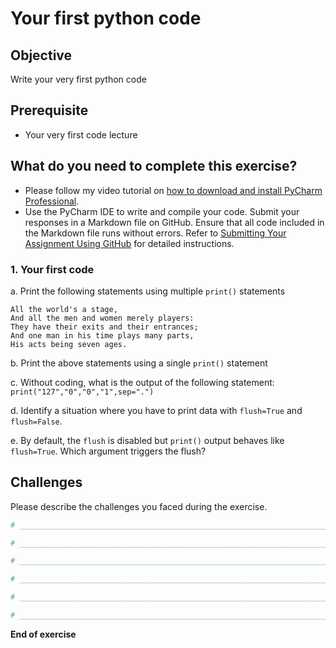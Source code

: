 # Your first python code

## Objective
Write your very first python code

## Prerequisite

- Your very first code lecture

## What do you need to complete this exercise?

- Please follow my video tutorial on [how to download and install PyCharm Professional](https://youtu.be/nFN0JW43GKY).
- Use the PyCharm IDE to write and compile your code. Submit your responses in a Markdown file on GitHub. Ensure that all code included in the Markdown file runs without errors. Refer to [Submitting Your Assignment Using GitHub](https://sdccd-edu.zoom.us/rec/share/F4rK6ZABMXlRn4aGlZ9P005e-iRKwq8rr9KuawDoJ77TdkybKU2tpf4l4QSe113g.ut4jpVaqaPY0oI7b?startTime=1725121532000) for detailed instructions.

### 1. Your first code

a. Print the following statements using multiple ```print()``` statements 
```
All the world's a stage, 
And all the men and women merely players: 
They have their exits and their entrances; 
And one man in his time plays many parts,
His acts being seven ages.
```

b. Print the above statements using a single ```print()``` statement

c. Without coding, what is the output of the following statement:
```print("127","0","0","1",sep=".")```

d. Identify a situation where you have to print data with ```flush=True``` and ```flush=False```.

e. By default, the ```flush``` is disabled but ```print()``` output behaves like ```flush=True```. Which argument triggers the flush?

## Challenges

Please describe the challenges you faced during the exercise.

```python
# _________________________________________________________________________________________________

# _________________________________________________________________________________________________

# _________________________________________________________________________________________________

# _________________________________________________________________________________________________

# _________________________________________________________________________________________________

# _________________________________________________________________________________________________

```

**End of exercise**
